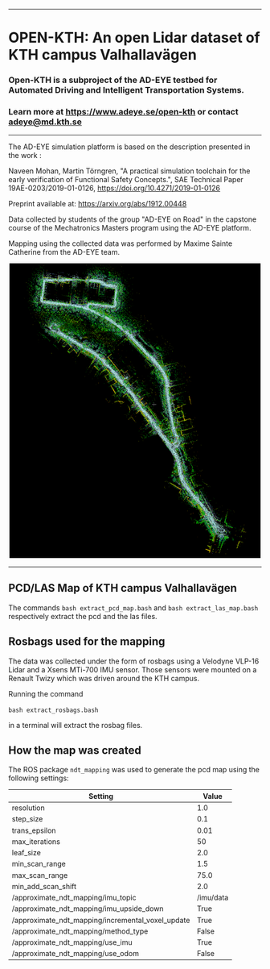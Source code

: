 ----------------------------------
# OPEN-KTH: An open Lidar dataset of KTH campus Valhallavägen

### Open-KTH is a subproject of the AD-EYE testbed for Automated Driving and Intelligent Transportation Systems.
### Learn more at https://www.adeye.se/open-kth or contact adeye@md.kth.se

-----------------------------------

The AD-EYE simulation platform is based on the description presented in the work :

Naveen Mohan, Martin Törngren, "A practical simulation toolchain for the early verification of Functional Safety Concepts.", SAE Technical Paper 19AE-0203/2019-01-0126, https://doi.org/10.4271/2019-01-0126

Preprint available at: https://arxiv.org/abs/1912.00448


Data collected by students of the group "AD-EYE on Road" in the capstone course of the Mechatronics Masters program using the AD-EYE platform. 

Mapping using the collected data was performed by Maxime Sainte Catherine from the AD-EYE team. 

<p align="center">
<img src="OPEN-KTH.png" alt="drawing" width="500"/>
</p>

-----------------------------------
## PCD/LAS Map of KTH campus Valhallavägen


The commands `bash extract_pcd_map.bash` and `bash extract_las_map.bash` respectively extract the pcd and the las files.


## Rosbags used for the mapping

The data was collected under the form of rosbags using a Velodyne VLP-16 Lidar and a Xsens MTi-700 IMU sensor. Those sensors were mounted on a Renault Twizy which was driven around the KTH campus.



Running the command 

```bash extract_rosbags.bash```

in a terminal will extract the rosbag files.


## How the map was created

The ROS package `ndt_mapping` was used to generate the pcd map using the following settings:

| Setting | Value |
| -- | -- |
|resolution | 1.0|
|step_size | 0.1|
|trans_epsilon | 0.01|
|max_iterations | 50|
|leaf_size | 2.0|
|min_scan_range | 1.5|
|max_scan_range | 75.0|
|min_add_scan_shift | 2.0|
| /approximate_ndt_mapping/imu_topic | /imu/data |
| /approximate_ndt_mapping/imu_upside_down | True
| /approximate_ndt_mapping/incremental_voxel_update | True
| /approximate_ndt_mapping/method_type | False |
| /approximate_ndt_mapping/use_imu | True |
| /approximate_ndt_mapping/use_odom | False |


